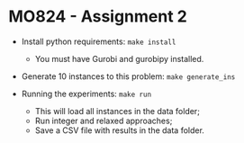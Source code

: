 # MO824 - Assignment 2

- Install python requirements: `make install`
    - You must have Gurobi and gurobipy installed.

- Generate 10 instances to this problem: `make generate_ins`
- Running the experiments: `make run`
    - This will load all instances in the data folder;
    - Run integer and relaxed approaches;
    - Save a CSV file with results in the data folder.
